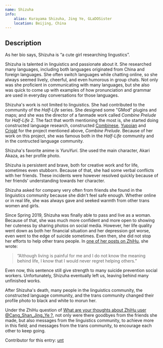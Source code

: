 ```yaml
---
name: Shizuha
info:
    alias: Kurayama Shizuha, Jing Ye, GLaDOSister
    location: Beijing, China
---
```


## Description

As her bio says, Shizuha is “a cute girl researching lingustics”.

Shizuha is talented in linguistics and passionate about it.
She researched many languages, including both languages originated from China and foreign languages.
She often switch languages while chatting online, so she always seemed lively, cheerful, and even humorous in group chats.
Not only was she proficient in communicating with many languages,
but she also was quick to come up with examples of how pronunciation and grammar are used in everyday conversations for those languages.

Shizuha's work is not limited to linguistics.
She had contributed to the community of the *Half-Life* series.
She designed some "GMod" plugins and maps; and she was the director of a fanmade work called *Combine Prelude* for *Half-Life 2*.
The fact that worth mentioning the most is, she started doing constructed language research,
constructed [Combinese](https://yuyan.fandom.com/zh/wiki/联合军语), [Yupoian](https://yuyan.fandom.com/zh/wiki/尤波伊语) and [Crigàt](https://yuyan.fandom.com/zh/wiki/克里加语) for the project mentioned above, *Combine Prelude*.
Because of her work on this project, she was famous both in the *Half-Life* community and in the contructed language community.

Shizuha's favorite anime is *YuruYuri*.
She used the main character, Akari Akaza, as her profile photo.

Shizuha is persistent and brave, both for creative work and for life, sometimes even stubborn.
Because of that, she had some verbal conflicts with her friends.
These incidents were however resolved quickly because of her friends' understanding towards her character.

Shizuha asked for company very often from friends she found in the linguistics community because she didn't feel safe enough.
Whether online or in real life, she was always gave and seeked warmth from other trans women and girls.

Since Spring 2019, Shizuha was finally able to pass and live as a woman.
Because of that, she was much more confident and more open to showing her cuteness by sharing photos on social media.
However, her life quality went down as both her financial situation and her depression got worse, even went to the edge of suicide sometimes.
Even then, she did not stop her efforts to help other trans people.
In [one of her posts on ZhiHu](https://www.zhihu.com/pin/1091048372731047936), she wrote:

> “Although living is painful for me and I do not know the meaning behind life, I know that I would never regret helping others.”

Even now, this sentence still give strength to many suicide prevention social workers.
Unfortunately, Shizuha eventually left us, leaving behind many unfinished works.

After Shizuha's death, many people in the linguistics community, the constructed language community, and the trans community changed their profile photo to black and white to morun her.

Under the ZhiHu question of [What are your thoughts about ZhiHu user @Cang_Shan_Jing_Ye ?](https://www.zhihu.com/question/307482232),
not only were there goodbyes from the friends she made,
but also messages from the linguistics community, to achieve more in this field;
and messages from the trans community, to encourage each other to keep going.

Contributor for this entry: [unt](https://phesoca.com)
